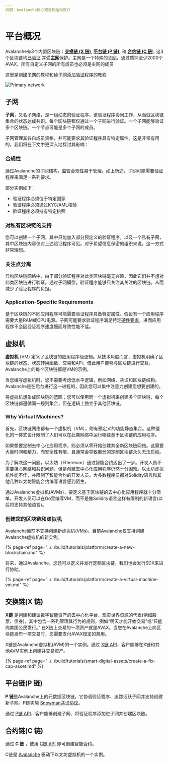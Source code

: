 ```yaml
---
说明：Avalanche核心概念和结构简介
---
```


# 平台概况

Avalanche有3个内置区块链：[**交换链 \(X 链\)**](./#exchange-chain-x-chain), [**平台链 \(P 链\)**](./#platform-chain-p-chain), 和 [**合约链 \(C 链**\)](./#contract-chain-c-chain). 这3个区块链均[已验证](http://support.avalabs.org/en/articles/4064704-what-is-a-blockchain-validator) 并受[**主网**](http://support.avalabs.org/en/articles/4135650-what-is-the-primary-network)保护。主网是一个特殊的[子网](http://support.avalabs.org/en/articles/4064861-what-is-a-subnetwork-subnet)，通过质押至少2000个 AVAX，所有自定义子网的所有成员也必须是主网的成员

这里是[创建子网](../../build/tutorials/platform/create-a-subnet.md)的教程和给子网[添加验证程序](../../build/tutorials/nodes-and-staking/add-a-validator.md)的教程

![Primary network](../../.gitbook/assets/primary-network.png)

## 子网

**子网**，又名子网络，是一组动态的验证程序，该验证程序协同工作，从而就区块链集合的状态达成共识。每个区块链都仅通过一个子网进行验证。一个子网能够验证多个区块链。一个节点可能是多个子网的成员。

子网管理其各自成员资格，并可能要求其验证程序具有特定属性。这是非常有用的，我们将在下文中更深入地探讨其影响：

### 合规性

通过Avalanche的子网结构，监管合规性易于管理。如上所述，子网可能需要验证程序来满足一系列要求。

部分实例如下：
* 验证程序必须位于特定国家
* 验证程序必须通过KYC/AML核验
* 验证程序必须持有特定执照

### 对私有区块链的支持

您可以创建一个子网，其中只能加入部分预定义的验证程序，以及一个私有子网，其中区块链内容仅对上述验证程序可见。对于希望信息保密的组织来说，这一方式非常理想。

### 关注点分离

异构区块链网络中，由于部分验证程序对此类区块链毫无兴趣，因此它们并不想对此类区块链进行验证。通过子网模型，验证程序能够只关注其关注的区块链。从而减少了验证程序的负担。

### Application-Specific Requirements

基于区块链的不同应用程序可能需要验证程序具备特定属性。假设有一个应用程序需要大量RAM或CPU电源。子网可能要求验证程序满足特定[硬件要求](http://support.avalabs.org/en/articles/4064879-technical-requirements-for-running-a-validator-node-on-avalanche)，进而应用程序不会因验证程序速度慢而导致性能不佳。

## 虚拟机

**虚拟机** \(VM\) 定义了区块链的应用程序级逻辑。从技术角度而言，虚拟机明确了区块链的状态、状态转换函数、交易和API，借此用户能够与区块链进行交互。Avalanche上的每个区块链都是VM的示例。

当您编写虚拟机时，您不需要考虑低水平逻辑，例如网络、共识和区块链结构。Avalanche是在后台进行这一进程的，因此您可以集中注意力创建您想要创建的。

将虚拟机想象成区块链的蓝图；您可以使用同一个虚拟机来创建多个区块链，每个区块链都遵循同一规则集合，但在逻辑上独立于其他区块链。

### Why Virtual Machines?

首先，区块链网络都有一个虚拟机（VM），附有预定义的功能静态集合。这种僵化的一体式设计限制了人们可以在此类网络中运行哪些基于区块链的应用程序。

如果想要定制去中心化应用程序，则必须从零开始创建其全新区块链网络。这需要大量时间和精力，而安全性有限，且通常会导致脆弱的定制区块链永久无法启动。

为了解决这一问题，以太坊（Ethereum）通过智能合约迈出了一步。开发人员不需要担心网络和共识问题，但是创建去中心化应用程序仍然十分困难。以太坊虚拟机性能不佳，并限制了智能合约的开发人员。大多数程序员都对Solidity语言和其他几种以太坊智能合约编写语言感到陌生。

通过Avalanche虚拟机\(AVMs\)，要定义基于区块链的去中心化应用程序就十分简单。开发人员可以在Go里编写VM，而不是像Solidity语言这样有限制的新语言\(以后将支持其他语言\)。

### 创建您的区块链和虚拟机

Avalanche目前不支持创建新虚拟机\(VMs\)。目前Avalanche仅支持创建Avalanche虚拟机的新实例。

{% page-ref page="../../build/tutorials/platform/create-a-new-blockchain.md" %}

将来，通过Avalanche，您还可以定义并发行定制区块链，我们也会发行SDK来进行协助。

{% page-ref page="../../build/tutorials/platform/create-a-virtual-machine-vm.md" %}

## 交换链\(X 链\)

**X链** 是创建和建议数字智能资产的去中心化平台、现实世界资源的代表\(例如股票、债券\)，其中包含一系列管理其行为的规则，例如“明天才能开始交易”或“只能向美国公民发行。”
在X链上交易的一项资产就是AVAX。当您在Avalanche上向区块链发布一项交易时，您需要支付AVAX规定的费用。

X链是Avalanche虚拟机\(AVM\)的一个实例。通过 [X链 API](../../build/avalanchego-apis/exchange-chain-x-chain-api.md)，客户能够在X链和其他AVM实例上创建并交易资产。

{% page-ref page="../../build/tutorials/smart-digital-assets/create-a-fix-cap-asset.md" %}

## 平台链\(P 链\)

**P 链**是Avalanche上的元数据区块链，它协调验证程序、追踪活跃子网并支持创建新子网。P链实施 [Snowman共识协议](../../#snowman-consensus-protocol)。

通过 [P链 API](../../build/avalanchego-apis/platform-chain-p-chain-api.md)，客户能够创建子网、将验证程序添加进子网并创建区块链。

## 合约链\(C 链\)

通过 **C 链** ，使用 [C链 API](../../build/avalanchego-apis/contract-chain-c-chain-api.md) 即可创建智能合约。

C链是 [Avalanche](../../) 驱动下以太坊虚拟机的一个实例。

<!--stackedit_data:
eyJoaXN0b3J5IjpbMjY1MzAxOTkwLDE4MzM5MzI2MTRdfQ==
-->